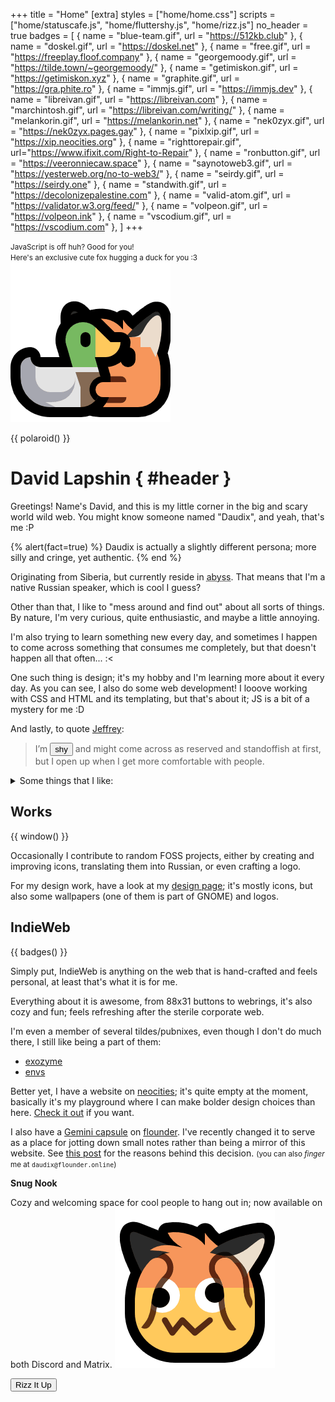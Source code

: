 +++
title = "Home"
[extra]
styles = ["home/home.css"]
scripts = ["home/statuscafe.js", "home/fluttershy.js", "home/rizz.js"]
no_header = true
badges = [
  { name = "blue-team.gif", url = "https://512kb.club" },
  { name = "doskel.gif", url = "https://doskel.net" },
  { name = "free.gif", url = "https://freeplay.floof.company" },
  { name = "georgemoody.gif", url = "https://tilde.town/~georgemoody/" },
  { name = "getimiskon.gif", url = "https://getimiskon.xyz" },
  { name = "graphite.gif", url = "https://gra.phite.ro" },
  { name = "immjs.gif", url = "https://immjs.dev" },
  { name = "libreivan.gif", url = "https://libreivan.com" },
  { name = "marchintosh.gif", url = "https://libreivan.com/writing/" },
  { name = "melankorin.gif", url = "https://melankorin.net" },
  { name = "nek0zyx.gif", url = "https://nek0zyx.pages.gay" },
  { name = "pixlxip.gif", url = "https://xip.neocities.org" },
  { name = "righttorepair.gif", url="https://www.ifixit.com/Right-to-Repair" },
  { name = "ronbutton.gif", url = "https://veeronniecaw.space" },
  { name = "saynotoweb3.gif", url = "https://yesterweb.org/no-to-web3/" },
  { name = "seirdy.gif", url = "https://seirdy.one" },
  { name = "standwith.gif", url = "https://decolonizepalestine.com" },
  { name = "valid-atom.gif", url = "https://validator.w3.org/feed/" },
  { name = "volpeon.gif", url = "https://volpeon.ink" },
  { name = "vscodium.gif", url = "https://vscodium.com" },
]
+++

<noscript>
  <p>
    <small>JavaScript is off huh? Good for you!</small>
    <br />
    <small>Here's an exclusive cute fox hugging a duck for you :3</small>
    <br />
    <img class="transparent no-hover drop-shadow" alt="Neofox hugs a duck." src="neofox-hug-duck.png" />
  </p>
</noscript>

{{ polaroid() }}

<div id="header-container">

# David Lapshin { #header }
</div>

Greetings! Name's David, and this is my little corner in the big and scary world wild web. You might know someone named "Daudix", and yeah, that's me :P

{% alert(fact=true) %}
Daudix is actually a slightly different persona; more silly and cringe, yet authentic.
{% end %}

Originating from Siberia, but currently reside in <abbr id="abyss" title="If you know, you know">abyss</abbr>. That means that I'm a native Russian speaker, which is cool I guess?

Other than that, I like to "mess around and find out" about all sorts of things. By nature, I'm very curious, quite enthusiastic, and maybe a little annoying.

I'm also trying to learn something new every day, and sometimes I happen to come across something that consumes me completely, but that doesn't happen all that often... :<

One such thing is design; it's my hobby and I'm learning more about it every day. As you can see, I also do some web development! I looove working with CSS and HTML and its templating, but that's about it; JS is a bit of a mystery for me :D

And lastly, to quote [Jeffrey](https://hyperreal.coffee/about/):

> I’m <button id="shy">shy</button> and might come across as reserved and standoffish at first, but I open up when I get more comfortable with people.

<details><summary>Some things that I like:</summary>

- Purple <small>(lavender in particular)</small>
- Design
- Games:
  - <div id="portal-container">
      <div id="portal-blue"></div>
        <div id="portal-marquee">
          <span>Portal</span>
          <span aria-hidden="true">Portal</span>
        </div>
      <div id="portal-orange"></div>
    </div>
    <small>(all-time favorite)</small>
  - <span>Celeste</span> <small>(such a lovely game)</small>
  - <span>Teardown</span> <small>(fun destructions)</small>
  - <span>Super</span><span>liminal</span> <small>(F-Stop if it wasn't scrapped)</small>
  - <span>Stardew Valley</span> <small>(was fun until sis spoiled *everything*)</small>
  - <span>Untitled Goose</span> <small>(*honk-honk!* I love geese, by the way)</small>
  - <span>The Stanley Parable<span>&nbsp;Adventure Line™</span></span> <small>(fake feeling of choice, just like irl)</small>
- Aesthetics:
  - [Cyberpunk](https://aesthetics.fandom.com/wiki/Cyberpunk)
  - [Vaporwave](https://aesthetics.fandom.com/wiki/Vaporwave)
  - [Liminal Space](https://aesthetics.fandom.com/wiki/Liminal_Space)
- Monokai Pro <small>(I know, very random, but hear me out, it got this sweet purple tint)</small>
- Photography <small>(although I don't have much opportunity to shoot anything else than a view from my window)</small>
- Small/indie web
- Minor details and references
- Retro/-futurism and vintage stuff
- Making this list look like a staircase
</details>

## Works

{{ window() }}

Occasionally I contribute to random FOSS projects, either by creating and improving icons, translating them into Russian, or even crafting a logo.

For my design work, have a look at my [design page](@/design/index.md); it's mostly icons, but also some wallpapers (one of them is part of GNOME) and logos.

## IndieWeb

{{ badges() }}

Simply put, IndieWeb is anything on the web that is hand-crafted and feels personal, at least that's what it is for me.

Everything about it is awesome, from 88x31 buttons to webrings, it's also cozy and fun; feels refreshing after the sterile corporate web.

I'm even a member of several tildes/pubnixes, even though I don't do much there, I still like being a part of them:

- [exozyme](https://exozy.me)
- [envs](https://envs.net)

Better yet, I have a website on [neocities](https://neocities.org); it's quite empty at the moment, basically it's my playground where I can make bolder design choices than here. [Check it out](https://daudix.neocities.org) if you want.

I also have a [Gemini capsule](gemini://gmi.daudix.one) on [flounder](https://flounder.online). I've recently changed it to serve as a place for jotting down small notes rather than being a mirror of this website. See [this post](@/blog/2024-07-13-repurposing-gemini-capsule/index.md) for the reasons behind this decision. <small>(you can also _finger_ me at `daudix@flounder.online`)</small>

<div id="snug-nook">
<div>

[](@/snug-nook/index.md)
<strong class="title">Snug Nook</strong>

Cozy and welcoming space for cool people to hang out in; now available on both Discord and Matrix.
![neofax](neofax-googly-shocked.png#transparent#no-hover)
</div>
</div>

<div id="rizz-dialog" class="buttons">
  <button id="rizz">Rizz It Up</button>
  <div id="dont"></div>
</div>
